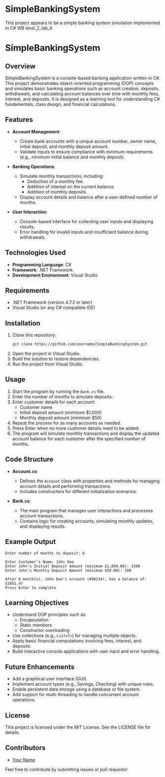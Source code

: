 # SimpleBankingSystem
This project appears to be a simple banking system simulation implemented in C# WB level_2_lab_4

# SimpleBankingSystem

## Overview
SimpleBankingSystem is a console-based banking application written in C#. This project demonstrates object-oriented programming (OOP) concepts and simulates basic banking operations such as account creation, deposits, withdrawals, and calculating account balances over time with monthly fees, interest, and deposits. It is designed as a learning tool for understanding C# fundamentals, class design, and financial calculations.

## Features
- **Account Management**:
  - Create bank accounts with a unique account number, owner name, initial deposit, and monthly deposit amount.
  - Validate inputs to ensure compliance with minimum requirements (e.g., minimum initial balance and monthly deposit).

- **Banking Operations**:
  - Simulate monthly transactions, including:
    - Deduction of a monthly fee.
    - Addition of interest on the current balance.
    - Addition of monthly deposits.
  - Display account details and balance after a user-defined number of months.

- **User Interaction**:
  - Console-based interface for collecting user inputs and displaying results.
  - Error handling for invalid inputs and insufficient balance during withdrawals.

## Technologies Used
- **Programming Language**: C#
- **Framework**: .NET Framework
- **Development Environment**: Visual Studio

## Requirements
- .NET Framework (version 4.7.2 or later)
- Visual Studio (or any C# compatible IDE)

## Installation
1. Clone this repository:
   ```bash
   git clone https://github.com/username/SimpleBankingSystem.git
   ```
2. Open the project in Visual Studio.
3. Build the solution to restore dependencies.
4. Run the project from Visual Studio.

## Usage
1. Start the program by running the `Bank.cs` file.
2. Enter the number of months to simulate deposits.
3. Enter customer details for each account:
   - Customer name
   - Initial deposit amount (minimum $1,000)
   - Monthly deposit amount (minimum $50)
4. Repeat the process for as many accounts as needed.
5. Press Enter when no more customer details need to be added.
6. The program will simulate monthly transactions and display the updated account balance for each customer after the specified number of months.

## Code Structure
- **Account.cs**:
  - Defines the `Account` class with properties and methods for managing account details and performing transactions.
  - Includes constructors for different initialization scenarios.

- **Bank.cs**:
  - The main program that manages user interactions and processes account transactions.
  - Contains logic for creating accounts, simulating monthly updates, and displaying results.

## Example Output
```text
Enter number of months to deposit: 6

Enter Customer's Name: John Doe
Enter John's Initial Deposit Amount (minimum $1,000.00): 1500
Enter John's Monthly Deposit Amount (minimum $50.00): 100

After 6 month(s), John Doe's account (#98234), has a balance of: $1651.47
Press Enter to complete
```

## Learning Objectives
- Understand OOP principles such as:
  - Encapsulation
  - Static members
  - Constructor overloading
- Use collections (e.g., `List<T>`) for managing multiple objects.
- Apply basic financial computations involving fees, interest, and deposits.
- Build interactive console applications with user input and error handling.

## Future Enhancements
- Add a graphical user interface (GUI).
- Implement account types (e.g., Savings, Checking) with unique rules.
- Enable persistent data storage using a database or file system.
- Add support for multi-threading to handle concurrent account operations.

## License
This project is licensed under the MIT License. See the LICENSE file for details.

## Contributors
- [Your Name](https://github.com/username)

Feel free to contribute by submitting issues or pull requests!

